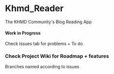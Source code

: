 # Khmd_Reader

The KHMD Community's Blog Reading App
	
#### Work in Progress
	
Check Issues tab for problems + To do
										
### Check Project Wiki for Roadmap + features
										
										
Branches named according to issues
																		
